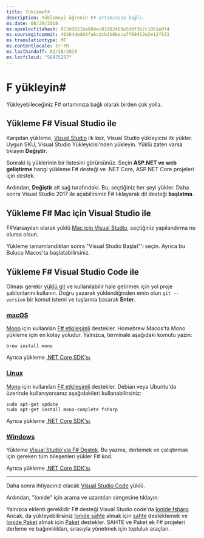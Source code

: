 ```yaml
---
title: YüklemeF#
description: Yüklemeyi öğrenin F# ortamınıza bağlı.
ms.date: 08/28/2018
ms.openlocfilehash: 873d3021ba884ec81992469e5d0f3b7c18b1e0f4
ms.sourcegitcommit: 40364ded04fa6cdcb2b6beca7f68412e2e12f633
ms.translationtype: MT
ms.contentlocale: tr-TR
ms.lasthandoff: 02/28/2019
ms.locfileid: "56975257"
---
```

# <a name="install-f"></a>F yükleyin\#

Yükleyebileceğiniz F# ortamınıza bağlı olarak birden çok yolla.

## <a name="install-f-with-visual-studio"></a>Yükleme F# Visual Studio ile

Karşıdan yükleme, [Visual Studio](https://visualstudio.microsoft.com/) ilk kez, Visual Studio yükleyicisi ilk yükler. Uygun SKU, Visual Studio Yükleyicisi'nden yükleyin. Yüklü zaten varsa tıklayın **Değiştir**.

Sonraki iş yüklerinin bir listesini görürsünüz. Seçin **ASP.NET ve web geliştirme** hangi yükleme F# desteği ve .NET Core, ASP.NET Core projeleri için destek.

Ardından, **Değiştir** alt sağ tarafındaki.  Bu, seçtiğiniz her şeyi yükler. Daha sonra Visual Studio 2017 ile açabilirsiniz F# tıklayarak dil desteği **başlatma**.

## <a name="install-f-with-visual-studio-for-mac"></a>Yükleme F# Mac için Visual Studio ile

F#Varsayılan olarak yüklü [Mac için Visual Studio](https://visualstudio.microsoft.com/vs/mac/), seçtiğiniz yapılandırma ne olursa olsun.

Yükleme tamamlandıktan sonra "Visual Studio Başlat"'i seçin. Ayrıca bu Bulucu Macos'ta başlatabilirsiniz.

## <a name="install-f-with-visual-studio-code"></a>Yükleme F# Visual Studio Code ile

Olması gerekir [yüklü git](https://git-scm.com/download) ve kullanılabilir hale getirmek için yol proje şablonlarını kullanın. Doğru yazarak yüklendiğinden emin olun `git --version` bir komut istemi ve tuşlarına basarak **Enter**.

### <a name="macostabmacos"></a>[macOS](#tab/macos)

[Mono](https://www.mono-project.com) için kullanılan [ F# etkileşimli](../tutorials/fsharp-interactive/index.md) destekler. Homebrew Macos'ta Mono yükleme için en kolay yoludur. Yalnızca, terminale aşağıdaki komutu yazın:

```console
brew install mono
```

Ayrıca yükleme [.NET Core SDK'sı](https://www.microsoft.com/net/download).

### <a name="linuxtablinux"></a>[Linux](#tab/linux)

[Mono](https://www.mono-project.com) için kullanılan [ F# etkileşimli](../tutorials/fsharp-interactive/index.md) destekler. Debian veya Ubuntu'da üzerinde kullanıyorsanız aşağıdakileri kullanabilirsiniz:

```console
sudo apt-get update
sudo apt-get install mono-complete fsharp
```

Ayrıca yükleme [.NET Core SDK'sı](https://www.microsoft.com/net/download).

### <a name="windowstabwindows"></a>[Windows](#tab/windows)

Yükleme [Visual Studio'yla F# Destek](#install-f-with-visual-studio). Bu yazma, derlemek ve çalıştırmak için gereken tüm bileşenleri yükler F# kod.

Ayrıca yükleme [.NET Core SDK'sı](https://www.microsoft.com/net/download/).

---

Daha sonra ihtiyacınız olacak [Visual Studio Code](https://code.visualstudio.com) yüklü.

Ardından, "Ionide" için arama ve uzantıları simgesine tıklayın:

Yalnızca eklenti gereklidir F# desteği Visual Studio code'da [Ionide fsharp](https://marketplace.visualstudio.com/items?itemName=Ionide.Ionide-fsharp). Ancak, da yükleyebilirsiniz [Ionide sahte](https://marketplace.visualstudio.com/items?itemName=Ionide.Ionide-FAKE) almak için [sahte](https://fsharp.github.io/FAKE/) desteklemek ve [Ionide Paket](https://marketplace.visualstudio.com/items?itemName=Ionide.Ionide-Paket) almak için [Paket](https://fsprojects.github.io/Paket/) destekler. SAHTE ve Paket ek F# projeleri derleme ve bağımlılıkları, sırasıyla yönetmek için topluluk araçları.
